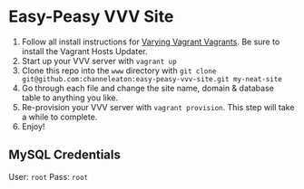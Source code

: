 # Easy-Peasy VVV Site

1. Follow all install instructions for [Varying Vagrant Vagrants][vvv]. Be sure to install the Vagrant Hosts Updater.
1. Start up your VVV server with `vagrant up`
1. Clone this repo into the `www` directory with `git clone git@github.com:channeleaton:easy-peasy-vvv-site.git my-neat-site`
1. Go through each file and change the site name, domain & database table to anything you like.
1. Re-provision your VVV server with `vagrant provision`. This step will take a while to complete.
1. Enjoy!

## MySQL Credentials
User: `root`
Pass: `root`


[vvv]:https://github.com/Varying-Vagrant-Vagrants/VVV